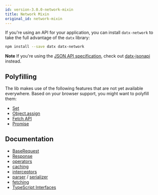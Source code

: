 ```yaml
---
id: version-3.0.0-network-mixin
title: Network Mixin
original_id: network-mixin
---
```


If you're using an API for your application, you can install `datx-network` to take the full advantage of the `datx` library:

```bash
npm install --save datx datx-network
```

**Note** If you're using the [JSON API specification](https://jsonapi.org/), check out [datx-jsonapi](./jsonapi-mixin) instead.

## Polyfilling

The lib makes use of the following features that are not yet available everywhere. Based on your browser support, you might want to polyfill them:

- [Set](https://developer.mozilla.org/en-US/docs/Web/JavaScript/Reference/Global_Objects/Set)
- [Object.assign](https://developer.mozilla.org/en-US/docs/Web/JavaScript/Reference/Global_Objects/Object/assign)
- [Fetch API](https://developer.mozilla.org/en-US/docs/Web/API/Fetch_API)
- [Promise](https://developer.mozilla.org/en-US/docs/Web/JavaScript/Reference/Global_Objects/Promise)

## Documentation

- [BaseRequest](../network/base-request)
- [Response](../network/response)
- [operators](../network/operators)
- [caching](../network/caching)
- [interceptors](../network/interceptors)
- [parser](../network/operators#parser) / [serializer](../network/operators#serializer)
- [fetching](../network/fetching)
- [TypeScript Interfaces](../network/typescript-interfaces)
